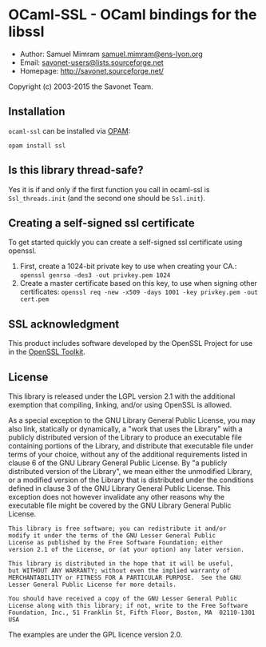 OCaml-SSL - OCaml bindings for the libssl
=========================================

* Author: Samuel Mimram <samuel.mimram@ens-lyon.org>
* Email: savonet-users@lists.sourceforge.net
* Homepage: http://savonet.sourceforge.net/

Copyright (c) 2003-2015 the Savonet Team.

Installation
------------

`ocaml-ssl` can be installed via [OPAM](https://opam.ocaml.org):

```
opam install ssl
```

Is this library thread-safe?
----------------------------

Yes it is if and only if the first function you call in ocaml-ssl is
`Ssl_threads.init` (and the second one should be `Ssl.init`).


Creating a self-signed ssl certificate
--------------------------------------

To get started quickly you can create a self-signed ssl certificate using
openssl.

1. First, create a 1024-bit private key to use when creating your CA.:
   `openssl genrsa -des3 -out privkey.pem 1024`
2. Create a master certificate based on this key, to use when signing other
   certificates:
   `openssl req -new -x509 -days 1001 -key privkey.pem -out cert.pem`

SSL acknowledgment
------------------

This product includes software developed by the OpenSSL Project for use in the
[OpenSSL Toolkit](http://www.openssl.org/).

License
-------

This library is released under the LGPL version 2.1 with
the additional exemption that compiling, linking, and/or using OpenSSL is
allowed.

As a special exception to the GNU Library General Public License, you
may also link, statically or dynamically, a "work that uses the Library"
with a publicly distributed version of the Library to produce an
executable file containing portions of the Library, and distribute
that executable file under terms of your choice, without any of the
additional requirements listed in clause 6 of the GNU Library General
Public License.  By "a publicly distributed version of the Library",
we mean either the unmodified Library, or a
modified version of the Library that is distributed under the
conditions defined in clause 3 of the GNU Library General Public
License.  This exception does not however invalidate any other reasons
why the executable file might be covered by the GNU Library General
Public License.

    This library is free software; you can redistribute it and/or
    modify it under the terms of the GNU Lesser General Public
    License as published by the Free Software Foundation; either
    version 2.1 of the License, or (at your option) any later version.

    This library is distributed in the hope that it will be useful,
    but WITHOUT ANY WARRANTY; without even the implied warranty of
    MERCHANTABILITY or FITNESS FOR A PARTICULAR PURPOSE.  See the GNU
    Lesser General Public License for more details.

    You should have received a copy of the GNU Lesser General Public
    License along with this library; if not, write to the Free Software
    Foundation, Inc., 51 Franklin St, Fifth Floor, Boston, MA  02110-1301  USA

The examples are under the GPL licence version 2.0.
